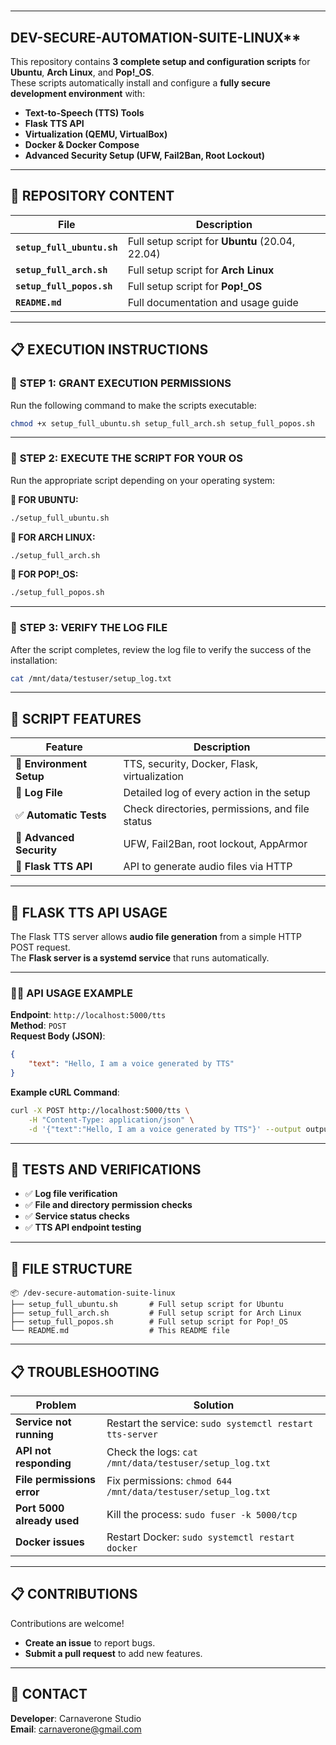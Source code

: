 
# 
---------------------------------------------------------------------------
DEV-SECURE-AUTOMATION-SUITE-LINUX**
---------------------------------------------------------------------------
This repository contains **3 complete setup and configuration scripts** for **Ubuntu**, **Arch Linux**, and **Pop!_OS**.  
These scripts automatically install and configure a **fully secure development environment** with:  
- **Text-to-Speech (TTS) Tools**  
- **Flask TTS API**  
- **Virtualization (QEMU, VirtualBox)**  
- **Docker & Docker Compose**  
- **Advanced Security Setup (UFW, Fail2Ban, Root Lockout)**  

---

## 📂 **REPOSITORY CONTENT**  
| **File**                  | **Description**                          |
|--------------------------|-------------------------------------------|
| **`setup_full_ubuntu.sh`** | Full setup script for **Ubuntu** (20.04, 22.04) |
| **`setup_full_arch.sh`**   | Full setup script for **Arch Linux**      |
| **`setup_full_popos.sh`**  | Full setup script for **Pop!_OS**         |
| **`README.md`**            | Full documentation and usage guide       |

---

## 📋 **EXECUTION INSTRUCTIONS**  

### 🚀 **STEP 1: GRANT EXECUTION PERMISSIONS**  
Run the following command to make the scripts executable:  
```bash
chmod +x setup_full_ubuntu.sh setup_full_arch.sh setup_full_popos.sh
```

---

### 🚀 **STEP 2: EXECUTE THE SCRIPT FOR YOUR OS**  
Run the appropriate script depending on your operating system:  

**🔷 FOR UBUNTU:**  
```bash
./setup_full_ubuntu.sh
```

**🔷 FOR ARCH LINUX:**  
```bash
./setup_full_arch.sh
```

**🔷 FOR POP!_OS:**  
```bash
./setup_full_popos.sh
```

---

### 🚀 **STEP 3: VERIFY THE LOG FILE**  
After the script completes, review the log file to verify the success of the installation:  
```bash
cat /mnt/data/testuser/setup_log.txt
```

---

## 🚀 **SCRIPT FEATURES**  

| **Feature**               | **Description**                            |
|--------------------------|---------------------------------------------|
| 📁 **Environment Setup**   | TTS, security, Docker, Flask, virtualization |
| 📜 **Log File**            | Detailed log of every action in the setup  |
| ✅ **Automatic Tests**     | Check directories, permissions, and file status |
| 🔐 **Advanced Security**   | UFW, Fail2Ban, root lockout, AppArmor      |
| 📡 **Flask TTS API**       | API to generate audio files via HTTP       |

---

## 📡 **FLASK TTS API USAGE**  

The Flask TTS server allows **audio file generation** from a simple HTTP POST request.  
The **Flask server is a systemd service** that runs automatically.  

---

### 🧑‍💻 **API USAGE EXAMPLE**  
**Endpoint**: `http://localhost:5000/tts`  
**Method**: `POST`  
**Request Body (JSON)**:  
```json
{
    "text": "Hello, I am a voice generated by TTS"
}
```

**Example cURL Command**:  
```bash
curl -X POST http://localhost:5000/tts \
    -H "Content-Type: application/json" \
    -d '{"text":"Hello, I am a voice generated by TTS"}' --output output.wav
```

---

## 🧪 **TESTS AND VERIFICATIONS**  
- ✅ **Log file verification**  
- ✅ **File and directory permission checks**  
- ✅ **Service status checks**  
- ✅ **TTS API endpoint testing**  

---

## 📂 **FILE STRUCTURE**  

```
📦 /dev-secure-automation-suite-linux
├── setup_full_ubuntu.sh       # Full setup script for Ubuntu
├── setup_full_arch.sh         # Full setup script for Arch Linux
├── setup_full_popos.sh        # Full setup script for Pop!_OS
└── README.md                  # This README file
```

---

## 📋 **TROUBLESHOOTING**  

| **Problem**               | **Solution**                              |
|--------------------------|--------------------------------------------|
| **Service not running**    | Restart the service: `sudo systemctl restart tts-server` |
| **API not responding**     | Check the logs: `cat /mnt/data/testuser/setup_log.txt` |
| **File permissions error** | Fix permissions: `chmod 644 /mnt/data/testuser/setup_log.txt` |
| **Port 5000 already used** | Kill the process: `sudo fuser -k 5000/tcp` |
| **Docker issues**          | Restart Docker: `sudo systemctl restart docker` |

---

## 📋 **CONTRIBUTIONS**  
Contributions are welcome!  
- **Create an issue** to report bugs.  
- **Submit a pull request** to add new features.  

---

## 📧 **CONTACT**  
**Developer**: Carnaverone Studio  
**Email**: carnaverone@gmail.com  
